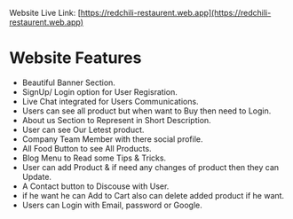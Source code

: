 Website Live Link:
[https://redchili-restaurent.web.app](https://redchili-restaurent.web.app)

# Website Features

- Beautiful Banner Section.
- SignUp/ Login option for User Regisration.
- Live Chat integrated for Users Communications.
- Users can see all product but when want to Buy then need to Login.
- About us Section to Represent in Short Description.
- User can see Our Letest product.
- Company Team Member with there social profile.
- All Food Button to see All Products.
- Blog Menu to Read some Tips & Tricks.
- User can add Product & if need any changes of product then they can Update.
- A Contact button to Discouse with User.
- if he want he can Add to Cart also can delete added product if he want.
- Users can Login with Email, password or Google.